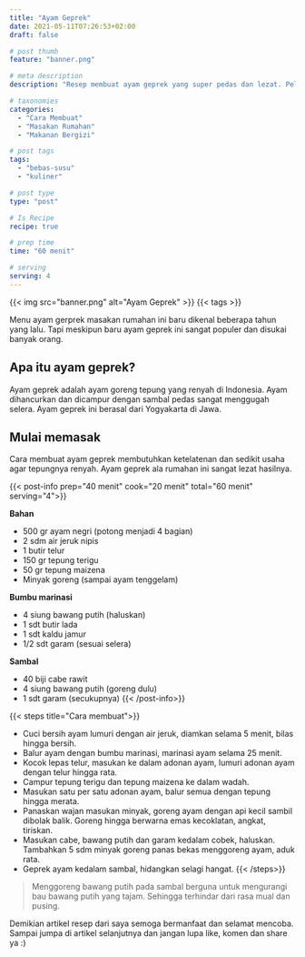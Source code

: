 ```yaml
---
title: "Ayam Geprek"
date: 2021-05-11T07:26:53+02:00
draft: false

# post thumb
feature: "banner.png"

# meta description
description: "Resep membuat ayam geprek yang super pedas dan lezat. Pelajari selengkapnya cara membuat ayam geprek ala rumahan yang menggugah selera."

# taxonomies
categories:
  - "Cara Membuat"
  - "Masakan Rumahan"
  - "Makanan Bergizi"

# post tags
tags:
  - "bebas-susu"
  - "kuliner"

# post type
type: "post"

# Is Recipe
recipe: true

# prep time
time: "60 menit"

# serving
serving: 4
---
```


{{< img src="banner.png" alt="Ayam Geprek" >}}
{{< tags >}}

Menu ayam gerprek masakan rumahan ini baru dikenal beberapa tahun yang lalu. Tapi meskipun baru ayam geprek ini sangat populer dan disukai banyak orang.

## Apa itu ayam geprek?

Ayam geprek adalah ayam goreng tepung yang renyah di Indonesia. Ayam dihancurkan dan dicampur dengan sambal pedas sangat menggugah selera. Ayam geprek ini berasal dari Yogyakarta di Jawa.

## Mulai memasak

Cara membuat ayam geprek membutuhkan ketelatenan dan sedikit usaha agar tepungnya renyah. Ayam geprek ala rumahan ini sangat lezat hasilnya.

{{< post-info prep="40 menit" cook="20 menit" total="60 menit" serving="4">}}

__Bahan__

-   500 gr ayam negri (potong menjadi 4 bagian)
-   2 sdm air jeruk nipis
-   1 butir telur
-   150 gr tepung terigu
-   50 gr tepung maizena
-   Minyak goreng (sampai ayam tenggelam)

__Bumbu marinasi__

-   4 siung bawang putih (haluskan)
-   1 sdt butir lada
-   1 sdt kaldu jamur
-   1/2 sdt garam (sesuai selera)

__Sambal__

-   40 biji cabe rawit
-   4 siung bawang putih (goreng dulu)
-   1 sdt garam (secukupnya)
{{< /post-info>}}

{{< steps title="Cara membuat">}}
-   Cuci bersih ayam lumuri dengan air jeruk, diamkan selama 5 menit, bilas hingga bersih.
-   Balur ayam dengan bumbu marinasi, marinasi ayam selama 25 menit.
-   Kocok lepas telur, masukan ke dalam adonan ayam, lumuri adonan ayam dengan telur hingga rata.
-   Campur tepung terigu dan tepung maizena ke dalam wadah.
-   Masukan satu per satu adonan ayam, balur semua dengan tepung hingga merata.
-   Panaskan wajan masukan minyak, goreng ayam dengan api kecil sambil dibolak balik. Goreng hingga berwarna emas kecoklatan, angkat, tiriskan.
-   Masukan cabe, bawang putih dan garam kedalam cobek, haluskan. Tambahkan 5 sdm minyak goreng panas bekas menggoreng ayam, aduk rata.
-   Geprek ayam kedalam sambal, hidangkan selagi hangat.
{{< /steps>}}

> Menggoreng bawang putih pada sambal berguna untuk mengurangi bau bawang putih yang tajam. Sehingga terhindar dari rasa mual dan pusing.

Demikian artikel resep dari saya semoga bermanfaat dan selamat mencoba. Sampai jumpa di artikel selanjutnya dan jangan lupa like, komen dan share ya :)